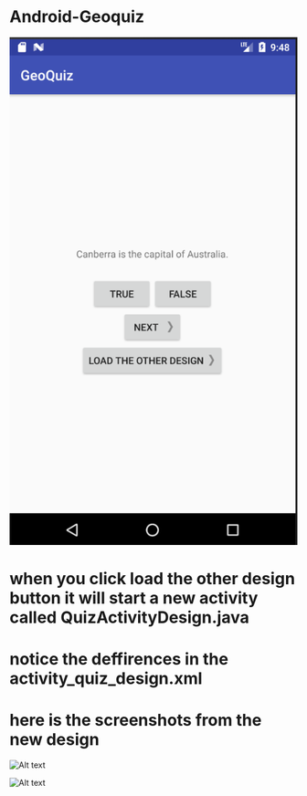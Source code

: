 # Android-Geoquiz



![Alt text](https://github.com/Maysaraodeh/Android-Geoquiz-tutorial/blob/master/screenshots/Screen%20Shot%202017-10-30%20at%209.48.45%20AM.png "Portrait mode")


# when you click load the other design button it will start a new activity called QuizActivityDesign.java
# notice the deffirences in the activity_quiz_design.xml
# here is the screenshots from the new design

![Alt text](https://github.com/Maysaraodeh/Android-Geoquiz/blob/master/screenshots/Screen%20Shot%202017-10-29%20at%201.15.23%20AM.png "Portrait mode")

![Alt text](https://github.com/Maysaraodeh/Android-Geoquiz/blob/master/screenshots/Screen%20Shot%202017-10-29%20at%201.15.51%20AM.png "Landscape mode")

